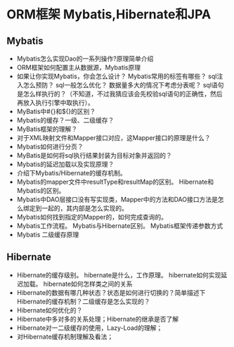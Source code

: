 # ORM框架 Mybatis,Hibernate和JPA

## Mybatis

* Mybatis怎么实现Dao的一系列操作?原理简单介绍
* ORM框架如何配置主从数据源，Mybatis原理
* 如果让你实现Mybatis，你会怎么设计？ Mybatis常用的标签有哪些？ sql注入怎么预防？ sql一般怎么优化？ 数据量多大的情况下考虑分表呢？ sql语句是怎么样执行的？（不知道，不过我猜应该会先校验sql语句的正确性，然后再放入执行引擎中取执行）。
*  MyBatis中#{}和${}的区别？
* Mybatis的缓存？一级、二级缓存？
* MyBatis框架的理解？
* 对于XML映射文件和Mapper接口对应，这Mapper接口的原理是什么？
* Mybatis如何进行分页？
* MyBatis是如何将sql执行结果封装为目标对象并返回的？
* Mybatis的延迟加载以及实现原理？
* 介绍下Mybatis/Hibernate的缓存机制。 
* Mybatis的mapper文件中resultType和resultMap的区别。 Hibernate和Mybatis的区别。 
* Mybatis中DAO层接口没有写实现类，Mapper中的方法和DAO接口方法是怎么绑定到一起的，其内部是怎么实现的。 
* Mybatis如何找到指定的Mapper的，如何完成查询的。
* Mybatis工作流程。 Mybatis与Hibernate区别。 Mybatis框架传递参数方式
* Mybatis 二级缓存原理



## Hibernate

* Hibernate的缓存级别。 hibernate是什么，工作原理。 hibernate如何实现延迟加载。 hibernate如何怎样类之间的关系
*  Hibernate的数据有哪几种状态？状态是如何进行切换的？简单描述下Hibernate的缓存机制？二级缓存是怎么实现的？
* Hibernate如何优化的？
* Hibernate中多对多的关系处理；Hibernate的继承是否了解
* Hibernate对一二级缓存的使用，Lazy-Load的理解；
* 对Hibernate缓存机制理解及看法；